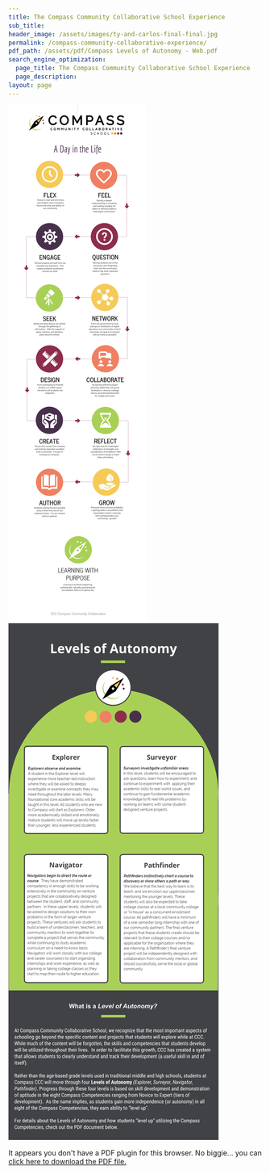 ```yaml
---
title: The Compass Community Collaborative School Experience
sub_title:
header_image: /assets/images/ty-and-carlos-final-final.jpg
permalink: /compass-community-collaborative-experience/
pdf_path: /assets/pdf/Compass Levels of Autonomy - Web.pdf
search_engine_optimization:
  page_title: The Compass Community Collaborative School Experience
  page_description:
layout: page
---
```



![](/assets/images/versions/b082b427-a1c1-468f-b2fe-46bfb07767e3-4---x----2500-9375x---.png)![](/assets/images/versions/fccea96b-9a5e-481f-a59e-1631ccbf4a7b-2---x----816-2000x---.png)

<object data="/assets/pdf/compass-experience.pdf#page=1&amp;zoom=100" type="application/pdf" width="100%" height="800px" internalinstanceid="11">It appears you don't have a PDF plugin for this browser. No biggie... you can [click here to download the PDF file.](/assets/pdf/compass-experience.pdf)</object>